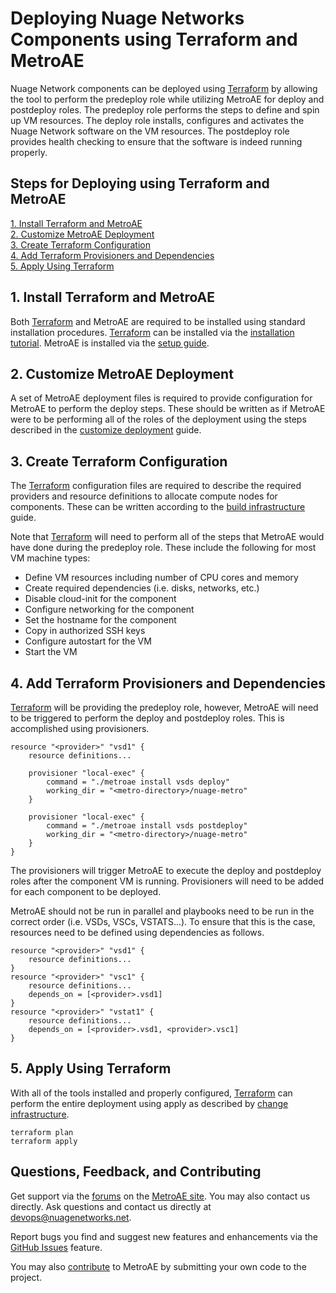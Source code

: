 # Deploying Nuage Networks Components using Terraform and MetroAE

Nuage Network components can be deployed using [Terraform](https://www.terraform.io/) by allowing the tool to perform the predeploy role while utilizing MetroAE for deploy and postdeploy roles.  The predeploy role performs the steps to define and spin up VM resources.  The deploy role installs, configures and activates the Nuage Network software on the VM resources.  The postdeploy role provides health checking to ensure that the software is indeed running properly.

## Steps for Deploying using Terraform and MetroAE
[1. Install Terraform and MetroAE](#1-install-terraform-and-metroÆ)  
[2. Customize MetroAE Deployment](#2-customize-metroÆ-deployment)  
[3. Create Terraform Configuration](#3-create-terraform-configuration)  
[4. Add Terraform Provisioners and Dependencies](#4-add-terraform-provisioners-and-dependencies)  
[5. Apply Using Terraform](#5-apply-using-terraform)  

## 1. Install Terraform and MetroAE
Both [Terraform](https://www.terraform.io/) and MetroAE are required to be installed using standard installation procedures.  [Terraform](https://www.terraform.io/) can be installed via the [installation tutorial](https://learn.hashicorp.com/terraform/getting-started/install).  MetroAE is installed via the [setup guide](SETUP.md).

## 2. Customize MetroAE Deployment
A set of MetroAE deployment files is required to provide configuration for MetroAE to perform the deploy steps.  These should be written as if MetroAE were to be performing all of the roles of the deployment using the steps described in the [customize deployment](CUSTOMIZE.md) guide.

## 3. Create Terraform Configuration
The [Terraform](https://www.terraform.io/) configuration files are required to describe the required providers and resource definitions to allocate compute nodes for components.  These can be written according to the [build infrastructure](https://learn.hashicorp.com/terraform/getting-started/build) guide.

Note that [Terraform](https://www.terraform.io/) will need to perform all of the steps that MetroAE would have done during the predeploy role.  These include the following for most VM machine types:
- Define VM resources including number of CPU cores and memory
- Create required dependencies (i.e. disks, networks, etc.)
- Disable cloud-init for the component
- Configure networking for the component
- Set the hostname for the component
- Copy in authorized SSH keys
- Configure autostart for the VM
- Start the VM

## 4. Add Terraform Provisioners and Dependencies
[Terraform](https://www.terraform.io/) will be providing the predeploy role, however, MetroAE will need to be triggered to perform the deploy and postdeploy roles.  This is accomplished using provisioners.

    resource "<provider>" "vsd1" {
        resource definitions...

        provisioner "local-exec" {
            command = "./metroae install vsds deploy"
            working_dir = "<metro-directory>/nuage-metro"
        }

        provisioner "local-exec" {
            command = "./metroae install vsds postdeploy"
            working_dir = "<metro-directory>/nuage-metro"
        }
    }

The provisioners will trigger MetroAE to execute the deploy and postdeploy roles after the component VM is running.  Provisioners will need to be added for each component to be deployed.

MetroAE should not be run in parallel and playbooks need to be run in the correct order (i.e. VSDs, VSCs, VSTATS...).  To ensure that this is the case, resources need to be defined using dependencies as follows.

    resource "<provider>" "vsd1" {
        resource definitions...
    }
    resource "<provider>" "vsc1" {
        resource definitions...
        depends_on = [<provider>.vsd1]
    }
    resource "<provider>" "vstat1" {
        resource definitions...
        depends_on = [<provider>.vsd1, <provider>.vsc1]
    }

## 5. Apply Using Terraform
With all of the tools installed and properly configured, [Terraform](https://www.terraform.io/) can perform the entire deployment using apply as described by [change infrastructure](https://learn.hashicorp.com/terraform/getting-started/change).

    terraform plan
    terraform apply

## Questions, Feedback, and Contributing
Get support via the [forums](https://devops.nuagenetworks.net/forums/) on the [MetroAE site](https://devops.nuagenetworks.net/).
You may also contact us directly.	Ask questions and contact us directly at [devops@nuagenetworks.net](mailto:devops@nuagenetworks.net "send email to nuage-metro project").

Report bugs you find and suggest new features and enhancements via the [GitHub Issues](https://github.com/nuagenetworks/nuage-metro/issues "nuage-metro issues") feature.

You may also [contribute](../CONTRIBUTING.md) to MetroAE by submitting your own code to the project.
